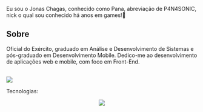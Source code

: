 Eu sou o Jonas Chagas, conhecido como Pana, abreviação de P4N4SONIC, nick o qual sou conhecido há anos em games!👋
<h2>Sobre</h2>
Oficial do Exército, graduado em Análise e Desenvolvimento de Sistemas e pós-graduado em Desenvolvimento Mobile. Dedico-me ao desenvolvimento de aplicações web e mobile, com foco em Front-End.
<br>
<br>

<a href="https://www.linkedin.com/in/jonas-chagas/" target="_blank" rel="nofollow"><img src="https://skillicons.dev/icons?i=linkedin" /></a>
 



Tecnologias:
<p align="center">
    <img src="https://skillicons.dev/icons?i=js,nextjs,react,typescript,html,scss,git,flutter,dart,kotlin,firebase" />
</p>
